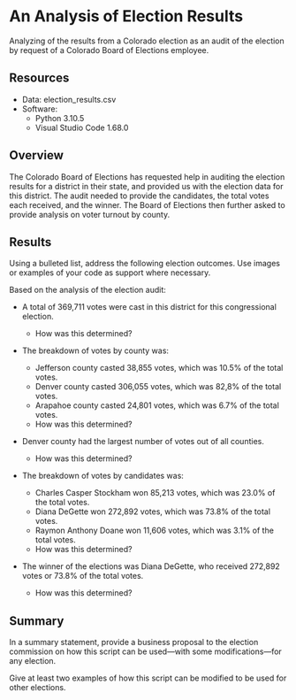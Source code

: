 # An Analysis of Election Results

Analyzing of the results from a Colorado election as an audit of the election by request of a Colorado Board of Elections employee.

## Resources

- Data: election_results.csv
- Software:
  - Python 3.10.5
  - Visual Studio Code 1.68.0

## Overview

The Colorado Board of Elections has requested help in auditing the election results for a district in their state, and provided us with the election data for this district. The audit needed to provide the candidates, the total votes each received, and the winner. The Board of Elections then further asked to provide analysis on voter turnout by county.

## Results

Using a bulleted list, address the following election outcomes. Use images or examples of your code as support where necessary.

Based on the analysis of the election audit:

- A total of 369,711 votes were cast in this district for this congressional election.

  - How was this determined?

- The breakdown of votes by county was:
  - Jefferson county casted 38,855 votes, which was 10.5% of the total votes.
  - Denver county casted 306,055 votes, which was 82,8% of the total votes.
  - Arapahoe county casted 24,801 votes, which was 6.7% of the total votes.
   - How was this determined?

- Denver county had the largest number of votes out of all counties.
  - How was this determined?

- The breakdown of votes by candidates was:
  - Charles Casper Stockham won 85,213 votes, which was 23.0% of the total votes.
  - Diana DeGette won 272,892 votes, which was 73.8% of the total votes.
  - Raymon Anthony Doane won 11,606 votes, which was 3.1% of the total votes.
  - How was this determined?

- The winner of the elections was Diana DeGette, who received 272,892 votes or 73.8% of the total votes.
  - How was this determined?

## Summary

In a summary statement, provide a business proposal to the election commission on how this script can be used—with some modifications—for any election. 

Give at least two examples of how this script can be modified to be used for other elections.

